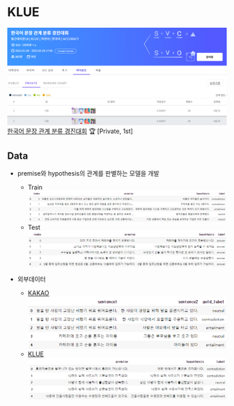 # KLUE


![image](https://github.com/teamgaon/KLUE/blob/main/pic/16.png)
[한국어 문장 관계 분류 경진대회](https://dacon.io/competitions/official/235875/overview/description) 🏆 [Private, 1st]

## Data
* premise와 hypothesis의 관계를 판별하는 모델을 개발
  + Train
![image](https://github.com/teamgaon/KLUE/blob/main/pic/1.png)
  + Test
![image](https://github.com/teamgaon/KLUE/blob/main/pic/2.png)

* 외부데이터
  + [KAKAO](https://github.com/teamgaon/KorNLUDatasets)
  ![image](https://github.com/teamgaon/KLUE/blob/main/pic/3.png)
  + [KLUE](https://klue-benchmark.com/tasks/68/data/description)
  ![image](https://github.com/teamgaon/KLUE/blob/main/pic/4.png)
